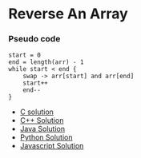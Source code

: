 # Reverse An Array

### Pseudo code

```
start = 0
end = length(arr) - 1
while start < end {
    swap -> arr[start] and arr[end]
    start++
    end--
}
```

* [C solution](ReverseAnArray.c)
* [C++ Solution](ReverseAnArray.cpp)
* [Java Solution](ReverseAnArray.java)
* [Python Solution](ReverseAnArray.py)
* [Javascript Solution](ReverseAnArray.js)